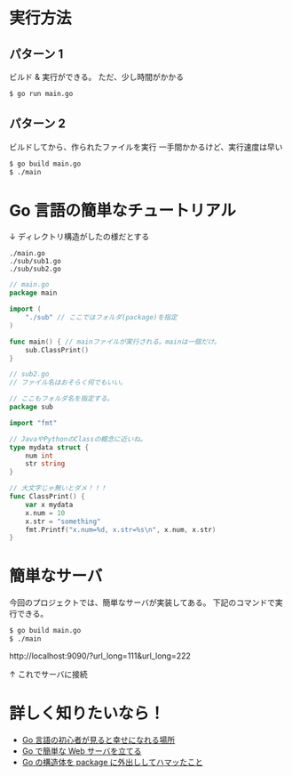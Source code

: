 # 実行方法

## パターン 1

ビルド & 実行ができる。
ただ、少し時間がかかる

```sh
$ go run main.go
```

## パターン 2

ビルドしてから、作られたファイルを実行
一手間かかるけど、実行速度は早い

```sh
$ go build main.go
$ ./main
```

# Go 言語の簡単なチュートリアル

↓ ディレクトリ構造がしたの様だとする

```
./main.go
./sub/sub1.go
./sub/sub2.go
```

```main.go
// main.go
package main

import (
	"./sub" // ここではフォルダ(package)を指定
)

func main() { // mainファイルが実行される。mainは一個だけ。
    sub.ClassPrint()
}


```

```sub2.go
// sub2.go
// ファイル名はおそらく何でもいい。

// ここもフォルダ名を指定する。
package sub

import "fmt"

// JavaやPythonのClassの概念に近いね。
type mydata struct {
	num int
	str string
}

// 大文字じゃ無いとダメ！！！
func ClassPrint() {
	var x mydata
	x.num = 10
	x.str = "something"
	fmt.Printf("x.num=%d, x.str=%s\n", x.num, x.str)
}
```

# 簡単なサーバ

今回のプロジェクトでは、簡単なサーバが実装してある。
下記のコマンドで実行できる。

```sh
$ go build main.go
$ ./main
```

http://localhost:9090/?url_long=111&url_long=222

↑ これでサーバに接続

# 詳しく知りたいなら！

- [Go 言語の初心者が見ると幸せになれる場所](https://qiita.com/tenntenn/items/0e33a4959250d1a55045)
- [Go で簡単な Web サーバを立てる](https://astaxie.gitbooks.io/build-web-application-with-golang/content/ja/03.2.html)
- [Go の構造体を package に外出ししてハマッたこと](https://qiita.com/zurazurataicho/items/4a95e0daf0d960cfc2f7)
